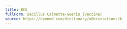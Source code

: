 ```yaml
---
title: BCG
fullForm: Bacillus Calmette-Guerin (vaccine)
source: https://openmd.com/dictionary/abbreviations/b
---
```

